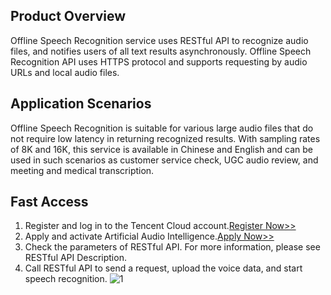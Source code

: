 ## Product Overview

Offline Speech Recognition service uses RESTful API to recognize audio files, and notifies users of all text results asynchronously. Offline Speech Recognition API uses HTTPS protocol and supports requesting by audio URLs and local audio files.

## Application Scenarios

Offline Speech Recognition is suitable for various large audio files that do not require low latency in returning recognized results. With sampling rates of 8K and 16K, this service is available in Chinese and English and can be used in such scenarios as customer service check, UGC audio review, and meeting and medical transcription.

## Fast Access
1. Register and log in to the Tencent Cloud account.[Register Now>>](https://console.cloud.tencent.com) 
2. Apply and activate Artificial Audio Intelligence.[Apply Now>>](http://wj.qq.com/s/423374/ba33)
3. Check the parameters of RESTful API. For more information, please see RESTful API Description.
4. Call RESTful API to send a request, upload the voice data, and start speech recognition.
![1](https://mc.qcloudimg.com/static/img/f8f3ad8e6778473c3e25cf376fb25503/image.png)
